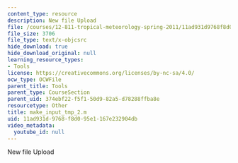 ```yaml
---
content_type: resource
description: New file Upload
file: /courses/12-811-tropical-meteorology-spring-2011/11ad931d9768f8d095e1167e232904db_make_input_tmp_2.m
file_size: 3706
file_type: text/x-objcsrc
hide_download: true
hide_download_original: null
learning_resource_types:
- Tools
license: https://creativecommons.org/licenses/by-nc-sa/4.0/
ocw_type: OCWFile
parent_title: Tools
parent_type: CourseSection
parent_uid: 374ebf22-f5f1-50d9-82a5-d78288ffba8e
resourcetype: Other
title: make_input_tmp_2.m
uid: 11ad931d-9768-f8d0-95e1-167e232904db
video_metadata:
  youtube_id: null
---
```

New file Upload
